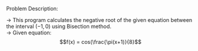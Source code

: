 Problem Description:  

-> This program calculates the negative root of the given equation between the interval $(-1,0)$ using Bisection method.  
-> Given equation:  
$$f(x) = cos(\frac{\pi(x+1)}{8}$$
